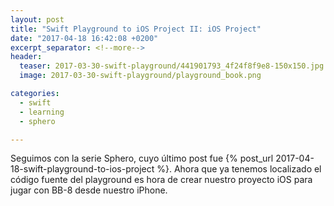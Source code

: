 ```yaml
---
layout: post
title: "Swift Playground to iOS Project II: iOS Project"
date: "2017-04-18 16:42:08 +0200"
excerpt_separator: <!--more-->
header:
  teaser: 2017-03-30-swift-playground/441901793_4f24f8f9e8-150x150.jpg
  image: 2017-03-30-swift-playground/playground_book.png

categories:
  - swift
  - learning
  - sphero

---
```


Seguimos con la serie Sphero, cuyo último post fue {% post_url 2017-04-18-swift-playground-to-ios-project %}. Ahora que ya tenemos localizado el código fuente del playground es hora de crear nuestro proyecto iOS para jugar con BB-8 desde nuestro iPhone.

<!--more-->
